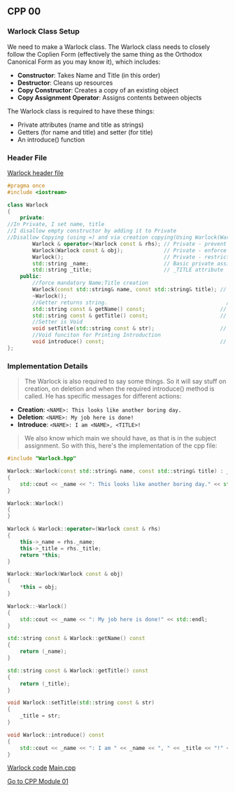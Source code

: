 ## CPP 00

### Warlock Class Setup

We need to make a Warlock class. The Warlock class needs to closely follow the Coplien Form (effectively the same thing as the Orthodox Canonical Form as you may know it), which includes:

- **Constructor**: Takes Name and Title (in this order)
- **Destructor**: Cleans up resources
- **Copy Constructor**: Creates a copy of an existing object
- **Copy Assignment Operator**: Assigns contents between objects

The Warlock class is required to have these things:
- Private attributes (name and title as strings)
- Getters (for name and title) and setter (for title)
- An introduce() function

### Header File

[Warlock header file](cpp_module_00/Warlock.hpp)


```cpp
#pragma once
#include <iostream>

class Warlock
{
    private:
//In Private, I set name, title
//I disallow empty constructor by adding it to Private
//Disallow Copying (using =) and via creation copying(Using Warlock(Warlock))
        Warlock & operator=(Warlock const & rhs); // Private - prevent unwanted copying
        Warlock(Warlock const & obj);             // Private - enforce controlled creation.
        Warlock();                                // Private - restrict instantiation without parameters.
        std::string _name;                        // Basic private assigned attribute _NAME
        std::string _title;                       // _TITLE attribute 
    public:
        //force mandatory Name;Title creation
        Warlock(const std::string& name, const std::string& title); // Public constructor - Name and Title
        ~Warlock();
        //Getter returns string.                                      // 
        std::string const & getName() const;                        // Returns the private name.
        std::string const & getTitle() const;                       // Returns the private title.
        //Setter is Void
        void setTitle(std::string const & str);                     // Sets a new title for the warlock.
        //Void funciton for Printing Introduction
        void introduce() const;                                     // Prints or logs an introduction message.
};
```

### Implementation Details

> The Warlock is also required to say some things. So it will say stuff on creation, on deletion and when the required introduce() method is called. He has specific messages for different actions:
- **Creation**: `<NAME>: This looks like another boring day.`
- **Deletion**: `<NAME>: My job here is done!`
- **Introduce**: `<NAME>: I am <NAME>, <TITLE>!`

> We also know which main we should have, as that is in the subject assignment.
> So with this, here's the implementation of the cpp file:


```cpp
#include "Warlock.hpp"

Warlock::Warlock(const std::string& name, const std::string& title) : _name(name), _title(title)
{
    std::cout << _name << ": This looks like another boring day." << std::endl;
}

Warlock::Warlock()
{
}

Warlock & Warlock::operator=(Warlock const & rhs)
{
    this->_name = rhs._name;
    this->_title = rhs._title;
    return *this;
}

Warlock::Warlock(Warlock const & obj)
{
    *this = obj;
}

Warlock::~Warlock()
{
    std::cout << _name << ": My job here is done!" << std::endl;
}

std::string const & Warlock::getName() const
{
    return (_name);
}

std::string const & Warlock::getTitle() const
{
    return (_title);
}

void Warlock::setTitle(std::string const & str)
{
    _title = str;
}

void Warlock::introduce() const
{
    std::cout << _name << ": I am " << _name << ", " << _title << "!" << std::endl;
}
```
[Warlock code](cpp_module_00/Warlock.cpp)
[Main.cpp](cpp_module_00/main.cpp)


[Go to CPP Module 01](2_CPP_MODULE_01.md)
